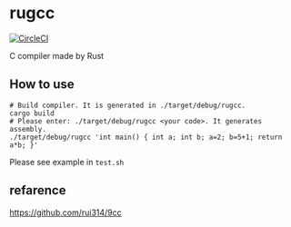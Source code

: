 # rugcc
[![CircleCI](https://circleci.com/gh/care0717/rugcc.svg?style=svg)](https://circleci.com/gh/care0717/rugcc)

C compiler made by Rust

## How to use
```$xslt
# Build compiler. It is generated in ./target/debug/rugcc.
cargo build
# Please enter: ./target/debug/rugcc <your code>. It generates assembly.
./target/debug/rugcc 'int main() { int a; int b; a=2; b=5+1; return a*b; }'
```
Please see example in `test.sh`

## refarence
https://github.com/rui314/9cc
